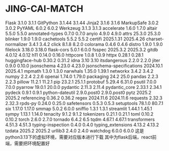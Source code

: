 # JING-CAI-MATCH
Flask	3.1.0	3.1.1
GitPython	3.1.44	3.1.44
Jinja2	3.1.6	3.1.6
MarkupSafe	3.0.2	3.0.2
PyYAML	6.0.2	6.0.2
Werkzeug	3.1.3	3.1.3
accelerate	1.6.0	1.7.0
altair	5.5.0	5.5.0
annotated-types	0.7.0	0.7.0
anyio	4.9.0	4.9.0
attrs	25.3.0	25.3.0
blinker	1.9.0	1.9.0
cachetools	5.5.2	5.5.2
certifi	2025.1.31	2025.4.26
charset-normalizer	3.4.1	3.4.2
click	8.1.8	8.2.0
colorama	0.4.6	0.4.6
distro	1.9.0	1.9.0
filelock	3.18.0	3.18.0
flask-cors	5.0.1	6.0.0
fsspec	2025.3.2	2025.3.2
gitdb	4.0.12	4.0.12
h11	0.14.0	0.16.0
httpcore	1.0.8	1.0.9
httpx	0.28.1	0.28.1
huggingface-hub	0.30.2	0.31.2
idna	3.10	3.10
itsdangerous	2.2.0	2.2.0
jiter	0.9.0	0.10.0
jsonschema	4.23.0	4.23.0
jsonschema-specifications	2024.10.1	2025.4.1
mpmath	1.3.0	1.3.0
narwhals	1.35.0	1.39.1
networkx	3.4.2	3.4.2
numpy	2.2.4	2.2.6
openai	1.74.0	1.79.0
packaging	24.2	25.0
pandas	2.2.3	2.2.3
pillow	11.2.1	11.2.1
pip	23.2.1	25.1.1
protobuf	5.29.4	6.31.0
psutil	7.0.0	7.0.0
pyarrow	19.0.1	20.0.0
pydantic	2.11.3	2.11.4
pydantic_core	2.33.1	2.34.1
pydeck	0.9.1	0.9.1
python-dateutil	2.9.0.post0	2.9.0.post0
pytz	2025.2	2025.2
referencing	0.36.2	0.36.2
regex	2024.11.6	2024.11.6
requests	2.32.3	2.32.3
rpds-py	0.24.0	0.25.0
safetensors	0.5.3	0.5.3
setuptools	78.1.0	80.7.1
six	1.17.0	1.17.0
smmap	5.0.2	6.0.0
sniffio	1.3.1	1.3.1
streamlit	1.44.1	1.45.1
sympy	1.13.1	1.14.0
tenacity	9.1.2	9.1.2
tokenizers	0.21.1	0.21.1
toml	0.10.2	0.10.2
torch	2.6.0	2.7.0
tornado	6.4.2	6.5
tqdm	4.67.1	4.67.1
transformers	4.51.3	4.51.3
typing-inspection	0.4.0	0.4.0
typing_extensions	4.13.2	4.13.2
tzdata	2025.2	2025.2
urllib3	2.4.0	2.4.0
watchdog	6.0.0	6.0.0
这是python3.13下的虚拟环境，需要对应版本进行下载
其中为flask后端，react前端，需要把环境配置好

